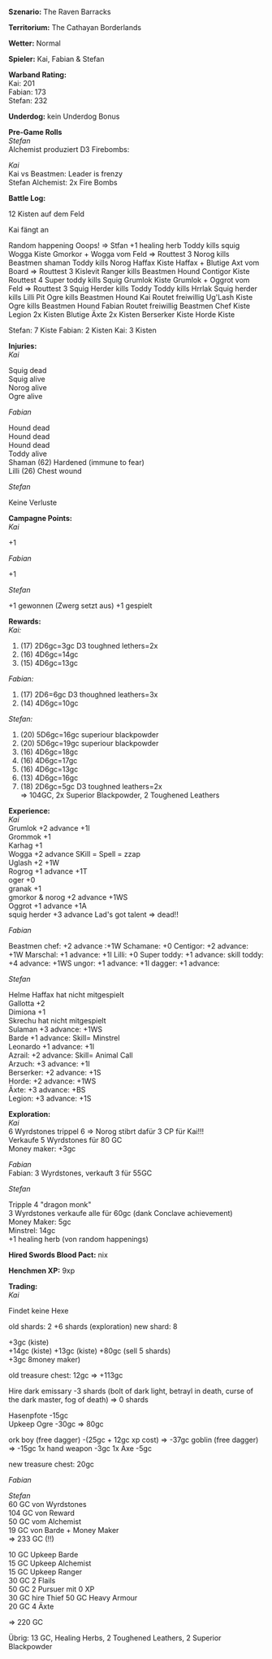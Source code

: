 **Szenario:** The Raven Barracks

**Territorium:** The Cathayan Borderlands  

**Wetter:** Normal  

**Spieler:** Kai, Fabian & Stefan

**Warband Rating:**  
Kai: 201    
Fabian: 173    
Stefan: 232     

**Underdog:** kein Underdog Bonus   

**Pre-Game Rolls**  
*Stefan*  
Alchemist produziert D3 Firebombs:

*Kai*  
Kai vs Beastmen: Leader is frenzy  
Stefan Alchemist: 2x Fire Bombs



**Battle Log:**  

12 Kisten auf dem Feld

Kai fängt an

Random happening Ooops! => Stfan +1 healing herb
Toddy kills squig
Wogga Kiste
Gmorkor + Wogga vom Feld => Routtest 3
Norog kills Beastmen shaman
Toddy kills Norog
Haffax Kiste
Haffax + Blutige Axt vom Board => Routtest 3
Kislevit Ranger kills Beastmen Hound
Contigor Kiste Routtest 4
Super toddy kills Squig
Grumlok Kiste
Grumlok + Oggrot vom Feld => Routtest 3
Squig Herder kills Toddy
Toddy kills Hrrlak
Squig herder kills Lilli
Pit Ogre kills Beastmen Hound
Kai Routet freiwillig
Ug'Lash Kiste
Ogre kills Beastmen Hound
Fabian Routet freiwillig
Beastmen Chef Kiste
Legion 2x Kisten
Blutige Äxte 2x Kisten
Berserker Kiste
Horde Kiste

Stefan: 7 Kiste
Fabian: 2 Kisten
Kai: 3 Kisten


**Injuries:**  
*Kai*  

Squig dead  
Squig alive  
Norog alive  
Ogre alive  

*Fabian*  

Hound dead  
Hound dead  
Hound dead  
Toddy alive  
Shaman (62) Hardened (immune to fear)  
Lilli (26) Chest wound  

*Stefan*  

Keine Verluste  

**Campagne Points:**  
*Kai*  

+1

*Fabian*  

+1

*Stefan*  

+1 gewonnen (Zwerg setzt aus)
+1 gespielt

**Rewards:**  
*Kai:*  

1. (17) 2D6gc=3gc D3 toughned lethers=2x
2. (16) 4D6gc=14gc
3. (15) 4D6gc=13gc

*Fabian:*  

1. (17) 2D6=6gc D3 thoughned leathers=3x  
2. (14) 4D6gc=10gc

*Stefan:*  
1. (20) 5D6gc=16gc superiour blackpowder  
2. (20) 5D6gc=19gc superiour blackpowder  
3. (16) 4D6gc=18gc  
4. (16) 4D6gc=17gc  
5. (16) 4D6gc=13gc  
6. (13) 4D6gc=16gc  
7. (18) 2D6gc=5gc D3 toughned leathers=2x  
=> 104GC, 2x Superior Blackpowder, 2 Toughened Leathers  

**Experience:**  
*Kai*   
Grumlok +2 advance +1I  
Grommok +1  
Karhag +1  
Wogga +2 advance SKill = Spell = zzap  
Uglash +2 +1W  
Rogrog +1 advance +1T  
oger +0  
granak +1  
gmorkor & norog +2 advance +1WS  
Oggrot +1 advance +1A  
squig herder +3 advance Lad's got talent => dead!!  

*Fabian*   

Beastmen chef: +2 advance :+1W
Schamane: +0
Centigor: +2 advance: +1W
Marschal: +1 advance: +1I
Lilli: +0
Super toddy: +1 advance: skill
toddy: +4 advance: +1WS
ungor: +1 advance: +1I
dagger: +1 advance: 

*Stefan*   

Helme Haffax hat nicht mitgespielt  
Gallotta +2  
Dimiona +1   
Skrechu hat nicht mitgespielt   
Sulaman +3 advance: +1WS  
Barde +1 advance: Skill= Minstrel  
Leonardo +1 advance: +1I  
Azrail: +2 advance: Skill= Animal Call  
Arzuch: +3 advance: +1I  
Berserker: +2 advance: +1S  
Horde: +2 advance: +1WS  
Äxte: +3 advance: +BS  
Legion: +3 advance: +1S  

**Exploration:**  
*Kai*  
6 Wyrdstones  trippel 6 => Norog stibrt dafür 3 CP für Kai!!!  
Verkaufe 5 Wyrdstones für 80 GC  
Money maker: +3gc

*Fabian*  
Fabian: 3 Wyrdstones, verkauft 3 für 55GC  

*Stefan*  

Tripple 4 "dragon monk"  
3 Wyrdstones verkaufe alle für 60gc (dank Conclave achievement)    
Money Maker: 5gc  
Minstrel: 14gc  
+1 healing herb (von random happenings)

**Hired Swords Blood Pact:**
nix

**Henchmen XP:**
9xp

**Trading:**  
*Kai*  

Findet keine Hexe

old shards: 2
+6 shards (exploration)
new shard: 8

+3gc (kiste)  
+14gc (kiste)
+13gc  (kiste)
+80gc (sell 5 shards)  
+3gc 8money maker)

old treasure chest: 12gc
=> +113gc

Hire dark emissary -3 shards (bolt of dark light, betrayl in death, curse of the dark master, fog of death)
=> 0 shards

Hasenpfote -15gc  
Upkeep Ogre -30gc
=> 80gc

ork boy (free dagger) -(25gc + 12gc xp cost) => -37gc
goblin (free dagger) => -15gc
1x hand weapon -3gc
1x Axe -5gc

new treasure chest: 20gc

*Fabian*  

*Stefan*   
60 GC von Wyrdstones  
104 GC von Reward  
50 GC vom Alchemist  
19 GC von Barde + Money Maker  
 => 233 GC (!!)  

10 GC Upkeep Barde  
15 GC Upkeep Alchemist    
15 GC Upkeep Ranger  
30 GC 2 Flails  
50 GC 2 Pursuer mit 0 XP    
30 GC hire Thief 
50 GC Heavy Armour  
20 GC 4 Äxte  

=> 220 GC

Übrig: 13 GC, Healing Herbs, 2 Toughened Leathers, 2 Superior Blackpowder  
